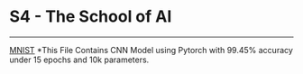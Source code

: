 # S4 - The School of AI
<hr>

[MNIST](https://github.com/jaat67/S4/blob/master/MNIST_99_45_Accuracy.ipynb)
*This File Contains CNN Model using Pytorch with 99.45% accuracy under 15 epochs and 10k parameters.
